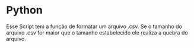 # Python
Esse Script tem a função de formatar um arquivo .csv. 
Se o tamanho do arquivo .csv for maior que o tamanho estabelecido ele realiza a quebra do arquivo.

